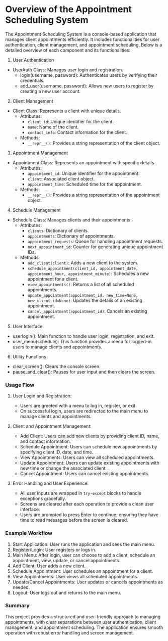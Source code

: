 # Overview of the Appointment Scheduling System

The Appointment Scheduling System is a console-based application that manages client appointments efficiently. It includes functionalities for user authentication, client management, and appointment scheduling. Below is a detailed overview of each component and its functionalities:

 1. User Authentication
   - UserAuth Class: Manages user login and registration.
     - login(username, password): Authenticates users by verifying their credentials.
     - add_user(username, password): Allows new users to register by creating a new user account.

 2. Client Management
   - Client Class: Represents a client with unique details.
     - Attributes:
       - `client_id`: Unique identifier for the client.
       - `name`: Name of the client.
       - `contact_info`: Contact information for the client.
     - Methods:
       - `__repr__()`: Provides a string representation of the client object.

 3. Appointment Management
   - Appointment Class: Represents an appointment with specific details.
     - Attributes:
       - `appointment_id`: Unique identifier for the appointment.
       - `client`: Associated client object.
       - `appointment_time`: Scheduled time for the appointment.
     - Methods:
       - `__repr__()`: Provides a string representation of the appointment object.

 4. Schedule Management
   - Schedule Class: Manages clients and their appointments.
     - Attributes:
       - `clients`: Dictionary of clients.
       - `appointments`: Dictionary of appointments.
       - `appointment_requests`: Queue for handling appointment requests.
       - `next_appointment_id`: Counter for generating unique appointment IDs.
     - Methods:
       - `add_client(client)`: Adds a new client to the system.
       - `schedule_appointment(client_id, appointment_date, appointment_hour, appointment_minute)`: Schedules a new appointment for a client.
       - `view_appointments()`: Returns a list of all scheduled appointments.
       - `update_appointment(appointment_id, new_time=None, new_client_id=None)`: Updates the details of an existing appointment.
       - `cancel_appointment(appointment_id)`: Cancels an existing appointment.

 5. User Interface
   - userlogin(): Main function to handle user login, registration, and exit.
   - user_menu(schedule): This function provides a menu for logged-in users to manage clients and appointments.

 6. Utility Functions
   - clear_screen(): Clears the console screen.
   - pause_and_clear(): Pauses for user input and then clears the screen.

### Usage Flow
1. User Login and Registration:
   - Users are greeted with a menu to log in, register, or exit.
   - On successful login, users are redirected to the main menu to manage clients and appointments.
   
2. Client and Appointment Management:
   - Add Client: Users can add new clients by providing client ID, name, and contact information.
   - Schedule Appointment: Users can schedule new appointments by specifying client ID, date, and time.
   - View Appointments: Users can view all scheduled appointments.
   - Update Appointment: Users can update existing appointments with new time or change the associated client.
   - Cancel Appointment: Users can cancel existing appointments.

3. Error Handling and User Experience:
   - All user inputs are wrapped in `try-except` blocks to handle exceptions gracefully.
   - Screens are cleared after each operation to provide a clean user interface.
   - Users are prompted to press Enter to continue, ensuring they have time to read messages before the screen is cleared.

### Example Workflow
1. Start Application: User runs the application and sees the main menu.
2. Register/Login: User registers or logs in.
3. Main Menu: After login, user can choose to add a client, schedule an appointment, view, update, or cancel appointments.
4. Add Client: User adds a new client.
5. Schedule Appointment: User schedules an appointment for a client.
6. View Appointments: User views all scheduled appointments.
7. Update/Cancel Appointments: User updates or cancels appointments as needed.
8. Logout: User logs out and returns to the main menu.

### Summary
This project provides a structured and user-friendly approach to managing appointments, with clear separations between user authentication, client management, and appointment scheduling. The application ensures smooth operation with robust error handling and screen management.

